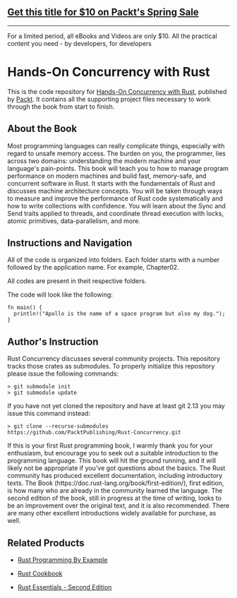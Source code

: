 ## [Get this title for $10 on Packt's Spring Sale](https://www.packt.com/B08865?utm_source=github&utm_medium=packt-github-repo&utm_campaign=spring_10_dollar_2022)
-----
For a limited period, all eBooks and Videos are only $10. All the practical content you need \- by developers, for developers

# Hands-On Concurrency with Rust
This is the code repository for [Hands-On Concurrency with Rust](https://www.packtpub.com/application-development/hands-concurrency-rust?utm_source=github&utm_medium=repository&utm_campaign=9781788399975), published by [Packt](https://www.packtpub.com/?utm_source=github). It contains all the supporting project files necessary to work through the book from start to finish.
## About the Book
Most programming languages can really complicate things, especially with regard to unsafe memory access. The burden on you, the programmer, lies across two domains: understanding the modern machine and your language's pain-points. This book will teach you to how to manage program performance on modern machines and build fast, memory-safe, and concurrent software in Rust. It starts with the fundamentals of Rust and discusses machine architecture concepts. You will be taken through ways to measure and improve the performance of Rust code systematically and how to write collections with confidence. You will learn about the Sync and Send traits applied to threads, and coordinate thread execution with locks, atomic primitives, data-parallelism, and more.
## Instructions and Navigation
All of the code is organized into folders. Each folder starts with a number followed by the application name. For example, Chapter02.

All codes are present in theit respective folders.

The code will look like the following:
```
fn main() {
  println!("Apollo is the name of a space program but also my dog.");
}
```
## Author's Instruction

Rust Concurrency discusses several community projects. This repository tracks
those crates as submodules. To properly initialize this repository please issue
the following commands:

```
> git submodule init
> git submodule update
```

If you have not yet cloned the repository and have at least git 2.13 you may
issue this command instead:

```
> git clone --recurse-submodules https://github.com/PacktPublishing/Rust-Concurrency.git
```

If this is your first Rust programming book, I warmly thank you for your enthusiasm, but
encourage you to seek out a suitable introduction to the programming language. This book
will hit the ground running, and it will likely not be appropriate if you've got questions
about the basics. The Rust community has produced excellent documentation, including
introductory texts. The Book (https:/​/​doc.​rust-​lang.​org/​book/​first-​edition/​), first
edition, is how many who are already in the community learned the language. The second
edition of the book, still in progress at the time of writing, looks to be an improvement over
the original text, and it is also recommended. There are many other excellent introductions
widely available for purchase, as well.

## Related Products
* [Rust Programming By Example](https://www.packtpub.com/application-development/rust-programming-example?utm_source=github&utm_medium=repository&utm_campaign=9781788390637)

* [Rust Cookbook](https://www.packtpub.com/application-development/rust-cookbook?utm_source=github&utm_medium=repository&utm_campaign=9781785880254)

* [Rust Essentials - Second Edition](https://www.packtpub.com/application-development/rust-essentials-second-edition?utm_source=github&utm_medium=repository&utm_campaign=9781788390019)

